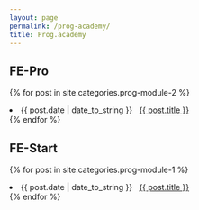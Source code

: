 ```yaml
---
layout: page
permalink: /prog-academy/
title: Prog.academy
---
```


## FE-Pro              
{% for post in site.categories.prog-module-2 %}
<li><span>{{ post.date | date_to_string }}</span> &nbsp; <a href="{{ post.url }}">{{ post.title }}</a></li>
{% endfor %}

## FE-Start
{% for post in site.categories.prog-module-1 %}
<li><span>{{ post.date | date_to_string }}</span> &nbsp; <a href="{{ post.url }}">{{ post.title }}</a></li>
{% endfor %}
